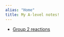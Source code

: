 ```yaml
---
alias: "Home" 
title: My A-level notes! 
---
```


- [Group 2 reactions](Chemistry\Inorganic_Chemistry\Group_2_metals)